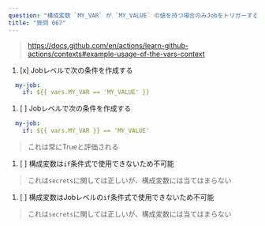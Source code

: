 ```yaml
---
question: "構成変数 `MY_VAR` が `MY_VALUE` の値を持つ場合のみJobをトリガーする正しい方法はどれですか？"
title: "質問 067"
---
```


> https://docs.github.com/en/actions/learn-github-actions/contexts#example-usage-of-the-vars-context
1. [x] Jobレベルで次の条件を作成する
```yaml
  my-job:
    if: ${{ vars.MY_VAR == 'MY_VALUE' }}
```
1. [ ] Jobレベルで次の条件を作成する
```yaml
  my-job:
    if: ${{ vars.MY_VAR }} == 'MY_VALUE'
```
> これは常にTrueと評価される
1. [ ] 構成変数は`if`条件式で使用できないため不可能  
> これは`secrets`に関しては正しいが、構成変数には当てはまらない
1. [ ] 構成変数はJobレベルの`if`条件式で使用できないため不可能  
> これは`secrets`に関しては正しいが、構成変数には当てはまらない